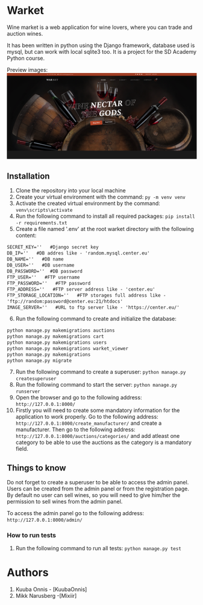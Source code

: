 # Warket

Wine market is a web application for wine lovers, where you can trade and auction wines.

It has been written in python using the Django framework, database used is mysql, but can work with local sqlite3 too.
It is a project for the SD Academy Python course.

Preview images:
![Welcome image](https://github.com/Mixiir/warket/blob/master/warket_viewer/static/images/default_view.png?raw=true)

## Installation

1. Clone the repository into your local machine
2. Create your virtual environment with the command:
   ```py -m venv venv```
3. Activate the created virtual environment by the command:
   ```venv\scripts\activate```
4. Run the following command to install all required packages:
   ```pip install -r requirements.txt```
5. Create a file named '.env' at the root warket directory with the following content:

```
SECRET_KEY=''   #Django secret key
DB_IP=''   #DB addres like - 'random.mysql.center.eu' 
DB_NAME=''   #DB name
DB_USER=''   #DB username
DB_PASSWORD=''  #DB password
FTP_USER=''   #FTP username
FTP_PASSWORD=''   #FTP password
FTP_ADDRESS=''   #FTP server address like - 'center.eu'
FTP_STORAGE_LOCATION=''   #FTP storages full address like - 'ftp://random:password@center.eu:21/htdocs'
IMAGE_SERVER=''   #URL to ftp server like - 'https://center.eu/'
```

6. Run the following command to create and initialize the database:

```
python manage.py makemigrations auctions
python manage.py makemigrations cart
python manage.py makemigrations users
python manage.py makemigrations warket_viewer
python manage.py makemigrations
python manage.py migrate
```

7. Run the following command to create a superuser:
   ```python manage.py createsuperuser```
8. Run the following command to start the server:
   ```python manage.py runserver```
9. Open the browser and go to the following address:
   ```http://127.0.0.1:8000/```
10. Firstly you will need to create some mandatory information for the application to work properly. Go to the following
    address:
    ```http://127.0.0.1:8000/create_manufacturer/``` and create a manufacturer. Then go to the following address:
    ```http://127.0.0.1:8000/auctions/categories/``` and add atleast one category to be able to use the auctions as the
    category is a mandatory field.

## Things to know

Do not forget to create a superuser to be able to access the admin panel.
Users can be created from the admin panel or from the registration page.
By default no user can sell wines, so you will need to give him/her the permission to sell wines from the admin panel.

To access the admin panel go to the following address:
```http://127.0.0.1:8000/admin/```

### How to run tests

1. Run the following command to run all tests:
   ```python manage.py test```

# Authors

1. Kuuba Onnis - [KuubaOnnis]
2. Mikk Narusberg -[Mixiir]

